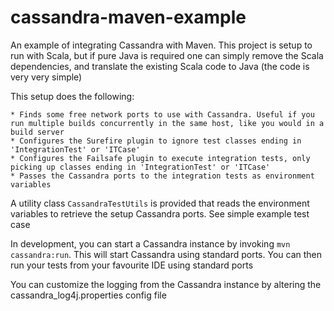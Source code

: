 # cassandra-maven-example
An example of integrating Cassandra with Maven. This project is setup to run with Scala, but if pure Java is required one can simply remove the Scala dependencies, and translate the existing Scala code to Java (the code is very very simple)

This setup does the following:

    * Finds some free network ports to use with Cassandra. Useful if you run multiple builds concurrently in the same host, like you would in a build server
    * Configures the Surefire plugin to ignore test classes ending in 'IntegrationTest' or 'ITCase'
    * Configures the Failsafe plugin to execute integration tests, only picking up classes ending in 'IntegrationTest' or 'ITCase'
    * Passes the Cassandra ports to the integration tests as environment variables

A utility class `CassandraTestUtils` is provided that reads the environment variables to retrieve the setup Cassandra ports. See simple example test case

In development, you can start a Cassandra instance by invoking `mvn cassandra:run`. This will start Cassandra using standard ports. You can then run your tests from your favourite IDE using standard ports

You can customize the logging from the Cassandra instance by altering the cassandra_log4j.properties config file

